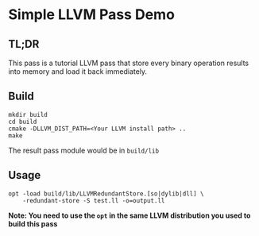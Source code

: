 Simple LLVM Pass Demo
======================

TL;DR
------
This pass is a tutorial LLVM pass that store every binary operation results
into memory and load it back immediately.
 
Build
------
```
mkdir build
cd build
cmake -DLLVM_DIST_PATH=<Your LLVM install path> ..
make
```
The result pass module would be in `build/lib`

Usage
-----
```
opt -load build/lib/LLVMRedundantStore.[so|dylib|dll] \
    -redundant-store -S test.ll -o=output.ll
```
**Note: You need to use the `opt` in the same LLVM distribution 
you used to build this pass**